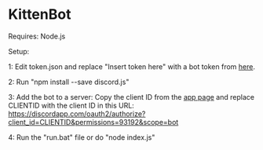 # KittenBot

Requires: Node.js

Setup: 

1: Edit token.json and replace "Insert token here" with a bot token from [here](https://discordapp.com/developers/applications/me/).

2: Run "npm install --save discord.js"

3: Add the bot to a server: Copy the client ID from the [app page](https://discordapp.com/developers/applications/me/) and replace CLIENTID with the client ID in this URL: https://discordapp.com/oauth2/authorize?client_id=CLIENTID&permissions=93192&scope=bot

4: Run the "run.bat" file or do "node index.js"
